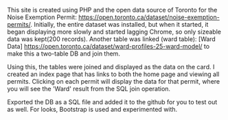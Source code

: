 This site is created using PHP and the open data source of Toronto for the Noise Exemption Permit: https://open.toronto.ca/dataset/noise-exemption-permits/. 
Initially, the entire dataset was installed, but when it started, it began displaying more slowly and started lagging Chrome, so only sizeable data was kept(200 records). 
Another table was linked (ward table): [Ward Data] https://open.toronto.ca/dataset/ward-profiles-25-ward-model/ to make this a two-table DB and join them. 

Using this, the tables were joined and displayed as the data on the card. I created an index page that has links to both the home page and viewing all permits. 
Clicking on each permit will display the data for that permit, where you will see the 'Ward' result from the SQL join operation.



Exported the DB as a SQL file and added it to the github for you to test out as well. 
For looks, Bootstrap is used and experimented with.
